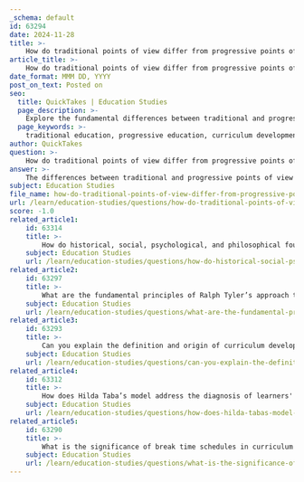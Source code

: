 ```yaml
---
_schema: default
id: 63294
date: 2024-11-28
title: >-
    How do traditional points of view differ from progressive points of view in curriculum development?
article_title: >-
    How do traditional points of view differ from progressive points of view in curriculum development?
date_format: MMM DD, YYYY
post_on_text: Posted on
seo:
  title: QuickTakes | Education Studies
  page_description: >-
    Explore the fundamental differences between traditional and progressive views in curriculum development, including structure, assessment methods, and the role of educators.
  page_keywords: >-
    traditional education, progressive education, curriculum development, structured vs flexible, skills vs memorization, role of the teacher, assessment methods, educational values, historical context, John Dewey
author: QuickTakes
question: >-
    How do traditional points of view differ from progressive points of view in curriculum development?
answer: >-
    The differences between traditional and progressive points of view in curriculum development are rooted in their fundamental philosophies regarding education and learning.\n\n1. **Structure vs. Flexibility**: Traditional education typically follows a structured curriculum that adheres to a set syllabus covering core subjects such as math, science, language arts, and social studies. This approach emphasizes a linear progression of knowledge and often relies on direct instruction from teachers. In contrast, progressive education promotes a more flexible, student-centered curriculum that adapts to the interests and needs of students, encouraging exploration and hands-on learning experiences.\n\n2. **Focus on Skills vs. Memorization**: Traditional education values the memorization of facts and mastery of a fixed body of knowledge, often prioritizing academic rigor and discipline. Progressive education, on the other hand, emphasizes the development of critical thinking, creativity, and problem-solving skills. This approach encourages students to engage with material in a way that fosters deeper understanding and application of knowledge.\n\n3. **Role of the Teacher**: In traditional settings, the teacher is often seen as the primary source of knowledge, delivering content through lectures and direct instruction. The student is viewed as a passive recipient of information. Conversely, in progressive education, the teacher acts as a facilitator or coach, guiding students in their learning process and encouraging them to take an active role in their education.\n\n4. **Assessment Methods**: Traditional education often relies on standardized testing and assessments to measure student performance and knowledge retention. Progressive education tends to favor alternative assessment methods that evaluate students' understanding through projects, presentations, and collaborative work, reflecting their ability to apply what they have learned in real-world contexts.\n\n5. **Educational Values**: Traditional education is often associated with fixed, absolute values and a focus on preserving knowledge from the past. In contrast, progressive education embraces changeable, subjective values that prioritize personal and social development, aiming to prepare students for active citizenship and social responsibility.\n\n6. **Historical Context**: The debate between traditional and progressive education has been ongoing for over a century, with influential figures like John Dewey advocating for progressive methods that prioritize the needs and experiences of the child. Dewey's philosophy highlighted the importance of adapting education to the individual learner rather than expecting students to conform to a rigid curriculum.\n\nIn summary, traditional and progressive points of view in curriculum development represent two distinct educational philosophies, each with its own strengths and weaknesses. Traditional education emphasizes structure, discipline, and academic rigor, while progressive education focuses on flexibility, creativity, and student-centered learning.
subject: Education Studies
file_name: how-do-traditional-points-of-view-differ-from-progressive-points-of-view-in-curriculum-development.md
url: /learn/education-studies/questions/how-do-traditional-points-of-view-differ-from-progressive-points-of-view-in-curriculum-development
score: -1.0
related_article1:
    id: 63314
    title: >-
        How do historical, social, psychological, and philosophical foundations influence curriculum development?
    subject: Education Studies
    url: /learn/education-studies/questions/how-do-historical-social-psychological-and-philosophical-foundations-influence-curriculum-development
related_article2:
    id: 63297
    title: >-
        What are the fundamental principles of Ralph Tyler’s approach to curriculum development?
    subject: Education Studies
    url: /learn/education-studies/questions/what-are-the-fundamental-principles-of-ralph-tylers-approach-to-curriculum-development
related_article3:
    id: 63293
    title: >-
        Can you explain the definition and origin of curriculum development?
    subject: Education Studies
    url: /learn/education-studies/questions/can-you-explain-the-definition-and-origin-of-curriculum-development
related_article4:
    id: 63312
    title: >-
        How does Hilda Taba’s model address the diagnosis of learners' needs and expectations?
    subject: Education Studies
    url: /learn/education-studies/questions/how-does-hilda-tabas-model-address-the-diagnosis-of-learners-needs-and-expectations
related_article5:
    id: 63290
    title: >-
        What is the significance of break time schedules in curriculum development?
    subject: Education Studies
    url: /learn/education-studies/questions/what-is-the-significance-of-break-time-schedules-in-curriculum-development
---
```


&nbsp;